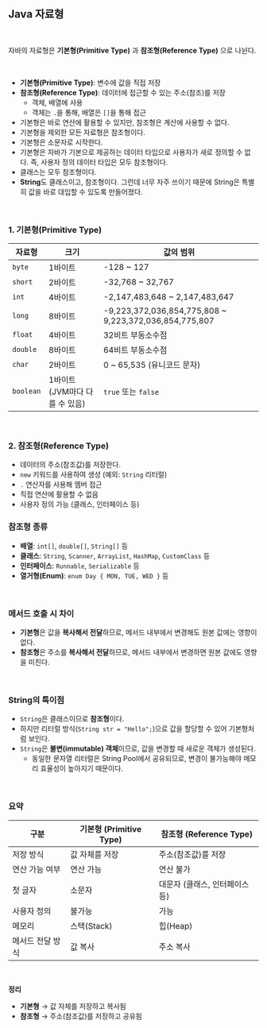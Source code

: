 ## **Java 자료형**

<br>

자바의 자료형은 **기본형(Primitive Type)** 과 **참조형(Reference Type)** 으로 나뉜다.

<br>

- **기본형(Primitive Type)**: 변수에 값을 직접 저장
- **참조형(Reference Type)**: 데이터에 접근할 수 있는 주소(참조)를 저장  
  - 객체, 배열에 사용  
  - 객체는 `.`을 통해, 배열은 `[]`을 통해 접근  
- 기본형은 바로 연산에 활용할 수 있지만, 참조형은 계산에 사용할 수 없다.  
- 기본형을 제외한 모든 자료형은 참조형이다.  
- 기본형은 소문자로 시작한다.  
- 기본형은 자바가 기본으로 제공하는 데이터 타입으로 사용자가 새로 정의할 수 없다. 즉, 사용자 정의 데이터 타입은 모두 참조형이다.  
- 클래스는 모두 참조형이다.  
- **String**도 클래스이고, 참조형이다. 그런데 너무 자주 쓰이기 때문에 String은 특별히 값을 바로 대입할 수 있도록 만들어졌다.  

<br>

### **1. 기본형(Primitive Type)**
| 자료형  | 크기  | 값의 범위 |
|--------|------|------------------------------------------------|
| `byte`  | 1바이트 | -128 ~ 127 |
| `short` | 2바이트 | -32,768 ~ 32,767 |
| `int`   | 4바이트 | -2,147,483,648 ~ 2,147,483,647 |
| `long`  | 8바이트 | -9,223,372,036,854,775,808 ~ 9,223,372,036,854,775,807 |
| `float` | 4바이트 | 32비트 부동소수점 |
| `double`| 8바이트 | 64비트 부동소수점 |
| `char`  | 2바이트 | 0 ~ 65,535 (유니코드 문자) |
| `boolean` | 1바이트 (JVM마다 다를 수 있음) | `true` 또는 `false` |

<br>

### **2. 참조형(Reference Type)**
- 데이터의 주소(참조값)를 저장한다.  
- `new` 키워드를 사용하여 생성 (예외: `String` 리터럴)  
- `.` 연산자를 사용해 멤버 접근  
- 직접 연산에 활용할 수 없음  
- 사용자 정의 가능 (클래스, 인터페이스 등)  

### **참조형 종류**
- **배열**: `int[]`, `double[]`, `String[]` 등  
- **클래스**: `String`, `Scanner`, `ArrayList`, `HashMap`, `CustomClass` 등  
- **인터페이스**: `Runnable`, `Serializable` 등  
- **열거형(Enum)**: `enum Day { MON, TUE, WED }` 등  

<br>

### **메서드 호출 시 차이**
- **기본형**은 값을 **복사해서 전달**하므로, 메서드 내부에서 변경해도 원본 값에는 영향이 없다.  
- **참조형**은 주소를 **복사해서 전달**하므로, 메서드 내부에서 변경하면 원본 값에도 영향을 미친다.  

<br>

### **String의 특이점**
- `String`은 클래스이므로 **참조형**이다.  
- 하지만 리터럴 방식(`String str = "Hello";`)으로 값을 할당할 수 있어 기본형처럼 보인다.  
- `String`은 **불변(immutable) 객체**이므로, 값을 변경할 때 새로운 객체가 생성된다.
    - 동일한 문자열 리터럴은 String Pool에서 공유되므로, 변경이 불가능해야 메모리 효율성이 높아지기 때문이다.

<br>

### **요약**
| 구분 | 기본형 (Primitive Type) | 참조형 (Reference Type) |
|------|------------------------|------------------------|
| 저장 방식 | 값 자체를 저장 | 주소(참조값)를 저장 |
| 연산 가능 여부 | 연산 가능 | 연산 불가 |
| 첫 글자 | 소문자 | 대문자 (클래스, 인터페이스 등) |
| 사용자 정의 | 불가능 | 가능 |
| 메모리 | 스택(Stack) | 힙(Heap) |
| 메서드 전달 방식 | 값 복사 | 주소 복사 |

<br>

 **정리**  
- **기본형** → 값 자체를 저장하고 복사됨  
- **참조형** → 주소(참조값)를 저장하고 공유됨  
